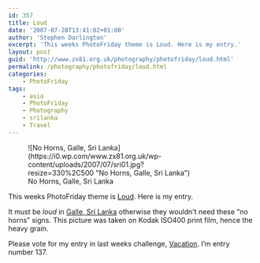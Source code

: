 ```yaml
---
id: 357
title: Loud
date: '2007-07-28T13:41:02+01:00'
author: 'Stephen Darlington'
excerpt: 'This weeks PhotoFriday theme is Loud. Here is my entry.'
layout: post
guid: 'http://www.zx81.org.uk/photography/photofriday/loud.html'
permalink: /photography/photofriday/loud.html
categories:
    - PhotoFriday
tags:
    - asia
    - PhotoFriday
    - Photography
    - srilanka
    - Travel
---
```


<figure aria-describedby="caption-attachment-1031" class="wp-caption aligncenter" id="attachment_1031" style="width: 330px">![No Horns, Galle, Sri Lanka](https://i0.wp.com/www.zx81.org.uk/wp-content/uploads/2007/07/sri01.jpg?resize=330%2C500 "No Horns, Galle, Sri Lanka")<figcaption class="wp-caption-text" id="caption-attachment-1031">No Horns, Galle, Sri Lanka</figcaption></figure>

This weeks PhotoFriday theme is [Loud](http://www.photofriday.com/archives/challenge/000688.php "PhotoFriday: Loud"). Here is my entry.

It must be *loud* in [Galle, Sri Lanka](/travel/srilanka.html "Sri Lanka images") otherwise they wouldn’t need these “no horns” signs. This picture was taken on Kodak ISO400 print film, hence the heavy grain.

Please vote for my entry in last weeks challenge, [Vacation](http://www.photofriday.com/linkviewer.php?id=686 "PhotoFriday: Vacation"). I’m entry number 137.